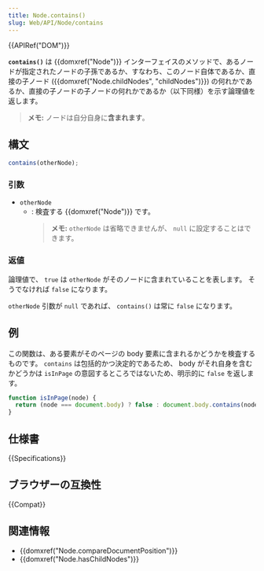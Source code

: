 ```yaml
---
title: Node.contains()
slug: Web/API/Node/contains
---
```

{{APIRef("DOM")}}

**`contains()`** は {{domxref("Node")}} インターフェイスのメソッドで、あるノードが指定されたノードの子孫であるか、すなわち、このノード自体であるか、直接の子ノード ({{domxref("Node.childNodes", "childNodes")}}) の何れかであるか、直接の子ノードの子ノードの何れかであるか（以下同様）を示す論理値を返します。

> **メモ:** ノードは自分自身に**含まれます**。

## 構文

```js
contains(otherNode);
```

### 引数

- `otherNode`
  - : 検査する {{domxref("Node")}} です。
    > **メモ:** `otherNode` は省略できませんが、 `null` に設定することはできます。

### 返値

論理値で、 `true` は `otherNode` がそのノードに含まれていることを表します。
そうでなければ `false` になります。

`otherNode` 引数が `null` であれば、 `contains()` は常に `false` になります。

## 例

この関数は、ある要素がそのページの body 要素に含まれるかどうかを検査するものです。 `contains` は包括的かつ決定的であるため、 body がそれ自身を含むかどうかは `isInPage` の意図するところではないため、明示的に `false` を返します。

```js
function isInPage(node) {
  return (node === document.body) ? false : document.body.contains(node);
}
```

## 仕様書

{{Specifications}}

## ブラウザーの互換性

{{Compat}}

## 関連情報

- {{domxref("Node.compareDocumentPosition")}}
- {{domxref("Node.hasChildNodes")}}
